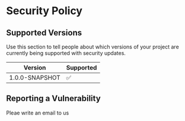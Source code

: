 # Security Policy

## Supported Versions

Use this section to tell people about which versions of your project are
currently being supported with security updates.

| Version | Supported          |
| ------- | ------------------ |
| 1.0.0-SNAPSHOT   | :white_check_mark: |

## Reporting a Vulnerability

Pleae write an email to us
